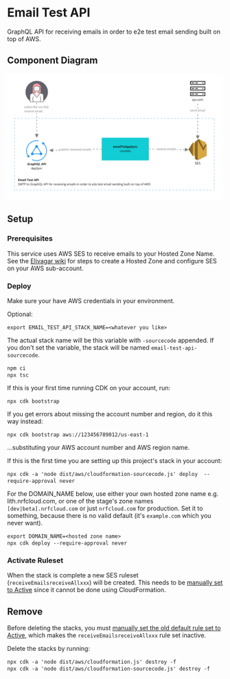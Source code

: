 # Email Test API

GraphQL API for receiving emails in order to e2e test email sending built on top of AWS.

## Component Diagram

[![Component Diagram](./docs/Component%20diagram_%20Email%20Test%20API%20-%20Email%20Test%20API.jpg)](https://miro.com/app/board/o9J_kxMnIv0=/)

## Setup

### Prerequisites

This service uses AWS SES to receive emails to your Hosted Zone Name. See the [Elivagar wiki](https://github.com/nRFCloud/elivagar/wiki/Setting-up-the-Stacks#creating-a-hosted-zone) for steps to create a Hosted Zone and configure SES on your AWS sub-account.

### Deploy

Make sure your have AWS credentials in your environment.

Optional:

    export EMAIL_TEST_API_STACK_NAME=<whatever you like>

The actual stack name will be this variable with `-sourcecode` appended.
If you don't set the variable, the stack will be named `email-test-api-sourcecode`.

    npm ci
    npx tsc
If this is your first time running CDK on your account, run:

    npx cdk bootstrap

If you get errors about missing the account number and region, do it this way instead:

    npx cdk bootstrap aws://123456789012/us-east-1

...substituting your AWS account number and AWS region name.

If this is the first time you are setting up this project's stack in your account:

    npx cdk -a 'node dist/aws/cloudformation-sourcecode.js' deploy  --require-approval never

For the DOMAIN_NAME below, use either your own hosted zone name e.g. lith.nrfcloud.com, or one of the stage's
zone names `[dev|beta].nrfcloud.com` or just `nrfcloud.com` for production. Set it to something,
because there is no valid default (it's `example.com` which you never want).

    export DOMAIN_NAME=<hosted zone name>
    npx cdk deploy --require-approval never

### Activate Ruleset

When the stack is complete a new SES ruleset (`receiveEmailsreceiveAllxxx`) will be created. This needs to be [manually set to Active](https://console.aws.amazon.com/ses/home?region=us-east-1#receipt-rules:) since it cannot be done using CloudFormation.

## Remove

Before deleting the stacks, you must [manually set the old default rule set to Active](https://console.aws.amazon.com/ses/home?region=us-east-1#receipt-rules:), which makes the `receiveEmailsreceiveAllxxx` rule set inactive.

Delete the stacks by running:

    npx cdk -a 'node dist/aws/cloudformation.js' destroy -f
    npx cdk -a 'node dist/aws/cloudformation-sourcecode.js' destroy -f

